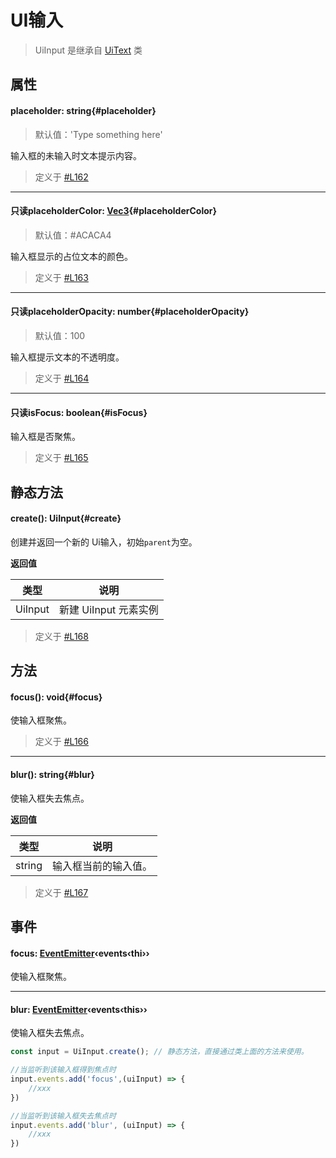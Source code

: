 <script setup>
import '/style.css'
</script>
# UI输入

> UiInput 是继承自 [UiText](/GameUI/node/UiText) 类

## 属性

#### <font id="API" />placeholder<font id="Type">: string</font>{#placeholder}
> 默认值：'Type something here'

输入框的未输入时文本提示内容。

> 定义于 [#L162](https://github.com/box3lab/arena_dts/blob/main/ClientAPI.d.ts#L162)

---


#### <font id="API" /><font id="ReadOnly">只读</font>placeholderColor<font id="Type">: [Vec3](/GameUI/maths/Vec3)</font>{#placeholderColor}
> 默认值：#ACACA4

输入框显示的占位文本的颜色。

> 定义于 [#L163](https://github.com/box3lab/arena_dts/blob/main/ClientAPI.d.ts#L163)

---


#### <font id="API" /><font id="ReadOnly">只读</font>placeholderOpacity<font id="Type">: number</font>{#placeholderOpacity}
> 默认值：100

输入框提示文本的不透明度。

> 定义于 [#L164](https://github.com/box3lab/arena_dts/blob/main/ClientAPI.d.ts#L164)

---


#### <font id="API" /><font id="ReadOnly">只读</font>isFocus<font id="Type">: boolean</font>{#isFocus}

输入框是否聚焦。

> 定义于 [#L165](https://github.com/box3lab/arena_dts/blob/main/ClientAPI.d.ts#L165)




## 静态方法

#### <font id="API" />create()<font id="Type">: UiInput</font>{#create}
创建并返回一个新的 Ui输入，初始`parent`为空。

**返回值**

| **类型** | **说明** |
| --- | --- |
| UiInput | 新建 UiInput 元素实例 |


> 定义于 [#L168](https://github.com/box3lab/arena_dts/blob/main/ClientAPI.d.ts#L168)


## 方法

#### <font id="API" />focus()<font id="Type">:  void</font>{#focus}
使输入框聚焦。

> 定义于 [#L166](https://github.com/box3lab/arena_dts/blob/main/ClientAPI.d.ts#L166)

---


#### <font id="API" />blur()<font id="Type">: string</font>{#blur}
使输入框失去焦点。

**返回值**

| **类型** | **说明** |
| --- | --- |
| string | 输入框当前的输入值。 |

> 定义于 [#L167](https://github.com/box3lab/arena_dts/blob/main/ClientAPI.d.ts#L167)



## 事件

#### <font id="API" />focus<font id="Type">: [EventEmitter](/GameUI/UiEvent)‹events‹thi››</font>
使输入框聚焦。


---


#### <font id="API" />blur<font id="Type">: [EventEmitter](/GameUI/UiEvent)‹events‹this››</font>
使输入框失去焦点。

```javascript
const input = UiInput.create(); // 静态方法，直接通过类上面的方法来使用。

//当监听到该输入框得到焦点时
input.events.add('focus',(uiInput) => {
    //xxx
})

//当监听到该输入框失去焦点时
input.events.add('blur', (uiInput) => {
    //xxx
})
```
